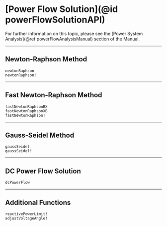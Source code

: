 # [Power Flow Solution](@id powerFlowSolutionAPI)

For further information on this topic, please see the [Power System Analysis](@ref powerFlowAnalysisManual) section of the Manual.

---

## Newton-Raphson Method
```@docs
newtonRaphson
newtonRaphson!
```

---

## Fast Newton-Raphson Method
```@docs
fastNewtonRaphsonBX
fastNewtonRaphsonXB
fastNewtonRaphson!
```

---

## Gauss-Seidel Method
```@docs
gaussSeidel
gaussSeidel!
```

---

## DC Power Flow Solution
```@docs
dcPowerFlow
```

---

## Additional Functions
```@docs
reactivePowerLimit!
adjustVoltageAngle!
```
